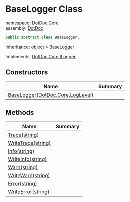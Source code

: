 ﻿# BaseLogger Class

namespace: [DotDoc\.Core](../DotDoc.Core.md)<br />
assembly: [DotDoc](../../DotDoc.md)



```csharp
public abstract class BaseLogger;
```

Inheritance: [object](https://docs.microsoft.com/dotnet/api/System.Object) > BaseLogger

Implements: [DotDoc\.Core\.ILogger](../../DotDoc/DotDoc.Core/ILogger.md)

## Constructors

| Name | Summary |
|------|---------|
| [BaseLogger\(DotDoc\.Core\.LogLevel\)](./BaseLogger/$ctor.md) |  |

## Methods

| Name | Summary |
|------|---------|
| [Trace\(string\)](./BaseLogger/Trace.md) |  |
| [WriteTrace\(string\)](./BaseLogger/WriteTrace.md) |  |
| [Info\(string\)](./BaseLogger/Info.md) |  |
| [WriteInfo\(string\)](./BaseLogger/WriteInfo.md) |  |
| [Warn\(string\)](./BaseLogger/Warn.md) |  |
| [WriteWarn\(string\)](./BaseLogger/WriteWarn.md) |  |
| [Error\(string\)](./BaseLogger/Error.md) |  |
| [WriteError\(string\)](./BaseLogger/WriteError.md) |  |

